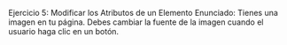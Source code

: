 Ejercicio 5: Modificar los Atributos de un Elemento
Enunciado: Tienes una imagen en tu página. Debes cambiar la fuente de la imagen cuando el usuario haga clic en un botón.